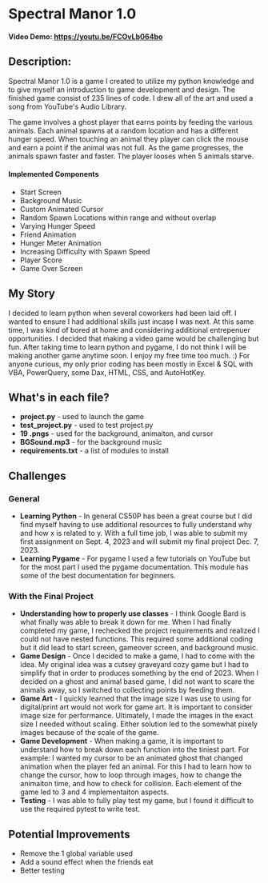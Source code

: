 # Spectral Manor 1.0
#### Video Demo:  <https://youtu.be/FCOvLb064bo>
## Description:
Spectral Manor 1.0 is a game I created to utilize my python knowledge and to give myself an introduction to game development and design. The finished game consist of 235 lines of code. I drew all of the art and used a song from YouTube's Audio Library.

The game involves a ghost player that earns points by feeding the various animals. Each animal spawns at a random location and has a different hunger speed. When touching an animal they player can click the mouse and earn a point if the animal was not full. As the game progresses, the animals spawn faster and faster. The player looses when 5 animals starve.
#### Implemented Components
- Start Screen
- Background Music
- Custom Animated Cursor
- Random Spawn Locations within range and without overlap
- Varying Hunger Speed
- Friend Animation
- Hunger Meter Animation
- Increasing Difficulty with Spawn Speed
- Player Score
- Game Over Screen
## My Story
I decided to learn python when several coworkers had been laid off. I wanted to ensure I had additional skills just incase I was next. At this same time, I was kind of bored at home and considering additional entrepenuer opportunities. I decided that making a video game would be challenging but fun. After taking time to learn python and pygame, I do not think I will be making another game anytime soon. I enjoy my free time too much. :) For anyone curious, my only prior coding has been mostly in Excel & SQL with VBA, PowerQuery, some Dax, HTML, CSS, and AutoHotKey.

## What's in each file?
- **project.py** - used to launch the game
- **test_project.py** - used to test project.py
- **19 .pngs** - used for the background, animaiton, and cursor
- **BGSound.mp3** - for the background music
- **requirements.txt** - a list of modules to install

## Challenges
### General
- **Learning Python** - In general CS50P has been a great course but I did find myself having to use additional resources to fully understand why and how x is related to y. With a full time job, I was able to submit my first assignment on Sept. 4, 2023 and will submit my final project Dec. 7, 2023.
- **Learning Pygame** - For pygame I used a few tutorials on YouTube but for the most part I used the pygame documentation. This module has some of the best documentation for beginners.
### With the Final Project
- **Understanding how to properly use classes** - I think Google Bard is what finally was able to break it down for me. When I had finally completed my game, I rechecked the project requirements and realized I could not have nested functions. This required some additional coding but it did lead to start screen, gameover screen, and background music.
- **Game Design** - Once I decided to make a game, I had to come with the idea. My original idea was a cutsey graveyard cozy game but I had to simplify that in order to produces something by the end of 2023. When I decided on a ghost and animal based game, I did not want to scare the animals away, so I switched to collecting points by feeding them.
- **Game Art** - I quickly learned that the image size I was use to using for digital/print art would not work for game art. It is important to consider image size for performance. Ultimately, I made the images in the exact size I needed without scaling. Either solution led to the somewhat pixely images because of the scale of the game.
- **Game Development** - When making a game, it is important to understand how to break down each function into the tiniest part. For example: I wanted my cursor to be an animated ghost that changed animation when the player fed an animal. For this I had to learn how to change the cursor, how to loop through images, how to change the animaiton time, and how to check for collision. Each element of the game led to 3 and 4 implementaiton aspects.
- **Testing** - I was able to fully play test my game, but I found it difficult to use the required pytest to write test.

## Potential Improvements
- Remove the 1 global variable used
- Add a sound effect when the friends eat
- Better testing

